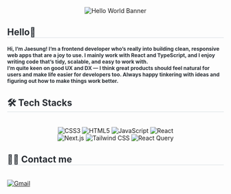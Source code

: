<div align="center">
  <img src="https://capsule-render.vercel.app/api?type=waving&color=gradient&height=240&text=Hello%20world👋&animation=fadeIn&fontColor=292929&fontSize=70" alt="Hello World Banner" />
</div>

<div align="left"> 
  <h2 style="border-bottom: 1px solid #d8dee4; color: #282d33;">Hello👋</h2>  
  <div style="font-weight: 700;  text-align: left; color: #282d33;">
 
  <p style="font-size: 12px;">
Hi, I’m Jaesung! I’m a frontend developer who’s really into building clean, responsive web apps that are a joy to use. I mainly work with React and TypeScript, and I enjoy writing code that’s tidy, scalable, and easy to work with.
<br/>
I’m quite keen on good UX and DX — I think great products should feel natural for users and make life easier for developers too. Always happy tinkering with ideas and figuring out how to make things work better.
</p>
  
  </div> 
</div>

<div align="left">
  <h2 style="border-bottom: 1px solid #d8dee4; color: #282d33;">🛠️ Tech Stacks</h2> <br> 
  <div style="margin: 0 auto; text-align: center;">
    <img src="https://img.shields.io/badge/CSS3-1572B6?style=for-the-badge&logo=CSS3&logoColor=white" alt="CSS3">
    <img src="https://img.shields.io/badge/HTML5-E34F26?style=for-the-badge&logo=HTML5&logoColor=white" alt="HTML5">  
    <img src="https://img.shields.io/badge/Javascript-F7DF1E?style=for-the-badge&logo=Javascript&logoColor=white" alt="JavaScript">
    <img src="https://img.shields.io/badge/React-61DAFB?style=for-the-badge&logo=React&logoColor=white" alt="React">
    <br/>
    <img src="https://img.shields.io/badge/Next.js-000000?style=for-the-badge&logo=Next.js&logoColor=white" alt="Next.js">
    <img src="https://img.shields.io/badge/Tailwind%20CSS-06B6D4?style=for-the-badge&logo=Tailwind%20CSS&logoColor=white" alt="Tailwind CSS">
    <img src="https://img.shields.io/badge/React%20Query-FF4154?style=for-the-badge&logo=React%20Query&logoColor=white" alt="React Query">
    <br/>
  </div>
</div>

<div align="left">
  <h2 style="border-bottom: 1px solid #d8dee4; color: #282d33;">🧑‍💻 Contact me</h2> <br> 
  <div align="left">
    <a href="mailto:jaesungko.dev@gmail.com">
      <img src="https://img.shields.io/badge/Gmail-EA4335?style=for-the-badge&logo=Gmail&logoColor=white" alt="Gmail" />
    </a>
  </div>  <br> 

</div>

